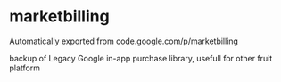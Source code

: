 # marketbilling
Automatically exported from code.google.com/p/marketbilling

backup of Legacy Google in-app purchase library, usefull for other fruit platform
